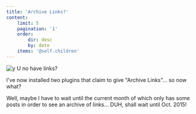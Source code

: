 ```yaml
---
title: 'Archive Links?'
content:
    limit: 5
    pagination: '1'
    order:
        dir: desc
        by: date
    items: '@self.children'
---
```


![y U no have links?](http://i.memecaptain.com/gend_images/F12Bjw.jpg)

I've now installed two plugins that claim to give "Archive Links"... so now what?

Well, maybe I have to wait until the current month of which only has some posts in order to see an archive of links... DUH, shall wait until Oct. 2015!